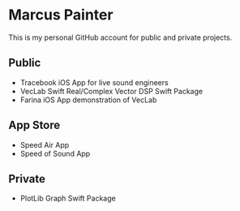 # Marcus Painter

This is my personal GitHub account for public and private projects.

## Public

- Tracebook iOS App for live sound engineers
- VecLab Swift Real/Complex Vector DSP Swift Package
- Farina iOS App demonstration of VecLab

## App Store
- Speed Air App
- Speed of Sound App

## Private
- PlotLib Graph Swift Package


<!--
**marcuspainter/marcuspainter** is a ✨ _special_ ✨ repository because its `README.md` (this file) appears on your GitHub profile.

Here are some ideas to get you started:

- 🔭 I’m currently working on ...
- 🌱 I’m currently learning ...
- 👯 I’m looking to collaborate on ...
- 🤔 I’m looking for help with ...
- 💬 Ask me about ...
- 📫 How to reach me: ...
- 😄 Pronouns: ...
- ⚡ Fun fact: ...
-->

